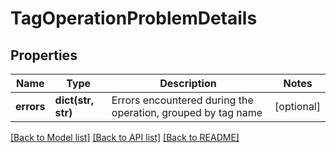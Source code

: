 # TagOperationProblemDetails

## Properties
Name | Type | Description | Notes
------------ | ------------- | ------------- | -------------
**errors** | **dict(str, str)** | Errors encountered during the operation, grouped by tag name | [optional] 

[[Back to Model list]](../README.md#documentation-for-models) [[Back to API list]](../README.md#documentation-for-api-endpoints) [[Back to README]](../README.md)

